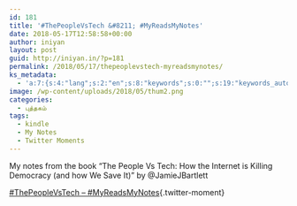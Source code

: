 ```yaml
---
id: 181
title: '#ThePeopleVsTech &#8211; #MyReadsMyNotes'
date: 2018-05-17T12:58:58+00:00
author: iniyan
layout: post
guid: http://iniyan.in/?p=181
permalink: /2018/05/17/thepeoplevstech-myreadsmynotes/
ks_metadata:
  - 'a:7:{s:4:"lang";s:2:"en";s:8:"keywords";s:0:"";s:19:"keywords_autoupdate";i:1;s:11:"description";s:0:"";s:22:"description_autoupdate";i:1;s:5:"title";s:0:"";s:6:"robots";s:12:"index,follow";}'
image: /wp-content/uploads/2018/05/thum2.png
categories:
  - புத்தகம்
tags:
  - kindle
  - My Notes
  - Twitter Moments
---
```

My notes from the book &#8220;The People Vs Tech: How the Internet is Killing Democracy (and how We Save It)&#8221; by @JamieJBartlett

[#ThePeopleVsTech &#8211; #MyReadsMyNotes](https://twitter.com/i/moments/997097590075179009?ref_src=twsrc%5Etfw){.twitter-moment}
